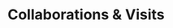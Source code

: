 ---
widget: experience
active: true
date_format: Jan 2006
collabs:
  - title: Visiting Researcher
    company: Technical University Munich
    company_url: "https://www.sot.tum.de/sot/home/"
    company_logo: tum-logo
    location: Munich, Germany
    date_start: 2023-06-01
    date_end: 2023-09-01
    description: |-1
        Visiting period at the Responsible Data Science laboratory and prof. Kasneci's research group. 
        
        Areas: *Explainable AI*.
  - title: Senior Researcher
    company: PINLab
    company_url: "https://www.pinlab.org/"
    company_logo: pinlab-logo
    location: Rome, Italy
    date_start: 2023-01-01
    date_end: ""
    description: |-1        
        Collaborating in Diffusion for Motion Anomaly Detection
                
        Areas: *Anomaly detection, deep learning*.
  - title: Visiting Student
    company: George Mason University
    company_url: "https://cec.gmu.edu/"
    company_logo: george-mason
    location: Fairfax, Virginia, USA
    date_start: 2021-04-01
    date_end: 2021-06-30
    description: |-1        
        Visiting period at the Data Mining laboratory and prof. Domeniconi's research group.
        
        Codebase: https://gitlab.com/bardhp95/bae
        
        Areas: *Anomaly detection, deep learning*.
  - title: Junior Researcher
    company: George Mason University
    company_url: "https://cec.gmu.edu/"
    company_logo: george-mason
    location: Remote
    date_start: 2020-03-01
    date_end: 2020-12-31
    description: |-1        
        Junior Researcher at the Data Mining laboratory and prof. Domeniconi's research group.
        
        Codebase: https://gitlab.com/bardhp95/bae
        
        Areas: *Anomaly detection, deep learning*.
widget_id: collabs
headless: true
weight: 40
title: Collaborations & Visits
subtitle: null
design:
  columns: "2"
---